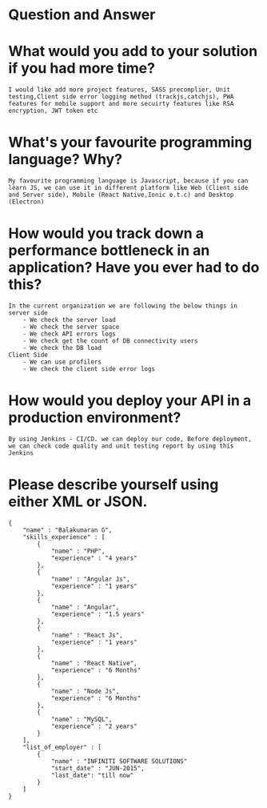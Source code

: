 # Question and Answer

# What would you add to your solution if you had more time?
	I would like add more project features, SASS precomplier, Unit testing,Client side error logging method (trackjs,catchjs), PWA features for mobile support and more secuirty features like RSA encryption, JWT token etc

# What's your favourite programming language? Why?
	My favourite programming language is Javascript, because if you can learn JS, we can use it in different platform like Web (Client side and Server side), Mobile (React Native,Ionic e.t.c) and Desktop (Electron)

# How would you track down a performance bottleneck in an application? Have you ever had to do this?
	In the current organization we are following the below things in server side
		- We check the server load
		- We check the server space
		- We check API errors logs
		- We check get the count of DB connectivity users
		- We check the DB load
	Client Side
		- We can use profilers
		- We check the client side error logs

# How would you deploy your API in a production environment?
	By using Jenkins - CI/CD. we can deploy our code, Before deployment, we can check code quality and unit testing report by using this Jenkins

# Please describe yourself using either XML or JSON.
	{
		"name" : "Balakumaran G",
		"skills_experience" : [
			{
				"name" : "PHP",
				"experience" : "4 years"
			},
			{
				"name" : "Angular Js",
				"experience" : "1 years"
			},
			{
				"name" : "Angular",
				"experience" : "1.5 years"
			},
			{
				"name" : "React Js",
				"experience" : "1 years"
			},
			{
				"name" : "React Native",
				"experience" : "6 Months"
			},
			{
				"name" : "Node Js",
				"experience" : "6 Months"
			},
			{
				"name" : "MySQL",
				"experience" : "2 years"
			}
		],
		"list_of_employer" : [
			{
				"name" : "INFINITI SOFTWARE SOLUTIONS"
				"start_date" : "JUN-2015",
				"last_date": "till now"
			}
		]
	}